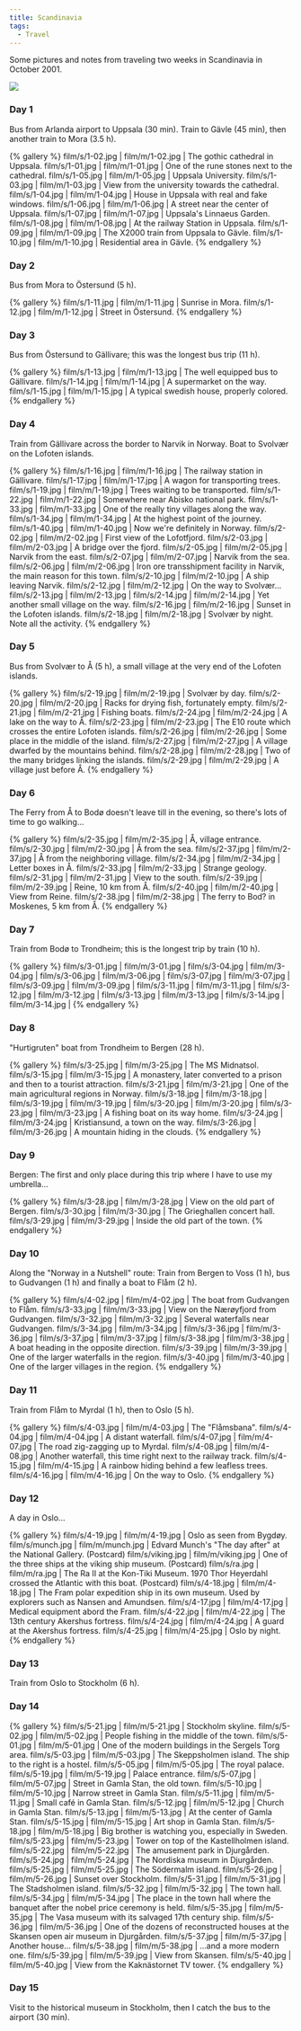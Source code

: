 ```yaml
---
title: Scandinavia
tags:
  - Travel
---
```


Some pictures and notes from traveling two weeks in Scandinavia in October 2001.

![](map.gif)

### Day 1

Bus from Arlanda airport to Uppsala (30 min). Train to Gävle (45 min), then another train to Mora (3.5 h).

{% gallery %}
film/s/1-02.jpg | film/m/1-02.jpg | The gothic cathedral in Uppsala.
film/s/1-01.jpg | film/m/1-01.jpg | One of the rune stones next to the cathedral.
film/s/1-05.jpg | film/m/1-05.jpg | Uppsala University.
film/s/1-03.jpg | film/m/1-03.jpg | View from the university towards the cathedral.
film/s/1-04.jpg | film/m/1-04.jpg | House in Uppsala with real and fake windows.
film/s/1-06.jpg | film/m/1-06.jpg | A street near the center of Uppsala.
film/s/1-07.jpg | film/m/1-07.jpg | Uppsala's Linnaeus Garden.
film/s/1-08.jpg | film/m/1-08.jpg | At the railway Station in Uppsala.
film/s/1-09.jpg | film/m/1-09.jpg | The X2000 train from Uppsala to Gävle.
film/s/1-10.jpg | film/m/1-10.jpg | Residential area in Gävle.
{% endgallery %}         

### Day 2

Bus from Mora to Östersund (5 h).

{% gallery %}
film/s/1-11.jpg | film/m/1-11.jpg | Sunrise in Mora.
film/s/1-12.jpg | film/m/1-12.jpg | Street in Östersund.
{% endgallery %}
           
### Day 3

Bus from Östersund to Gällivare; this was the longest bus trip (11 h).
            
{% gallery %}
film/s/1-13.jpg | film/m/1-13.jpg | The well equipped bus to Gällivare.
film/s/1-14.jpg | film/m/1-14.jpg | A supermarket on the way.
film/s/1-15.jpg | film/m/1-15.jpg | A typical swedish house, properly colored.
{% endgallery %}
              
### Day 4

Train from Gällivare across the border to Narvik in Norway. Boat to Svolvær on the Lofoten islands.
              
{% gallery %}
film/s/1-16.jpg | film/m/1-16.jpg | The railway station in Gällivare.
film/s/1-17.jpg | film/m/1-17.jpg | A wagon for transporting trees.
film/s/1-19.jpg | film/m/1-19.jpg | Trees waiting to be transported.
film/s/1-22.jpg | film/m/1-22.jpg | Somewhere near Abisko national park.
film/s/1-33.jpg | film/m/1-33.jpg | One of the really tiny villages along the way.
film/s/1-34.jpg | film/m/1-34.jpg | At the highest point of the journey.
film/s/1-40.jpg | film/m/1-40.jpg | Now we're definitely in Norway.
film/s/2-02.jpg | film/m/2-02.jpg | First view of the Lofotfjord.
film/s/2-03.jpg | film/m/2-03.jpg | A bridge over the fjord.
film/s/2-05.jpg | film/m/2-05.jpg | Narvik from the east.
film/s/2-07.jpg | film/m/2-07.jpg | Narvik from the sea.
film/s/2-06.jpg | film/m/2-06.jpg | Iron ore transshipment facility in Narvik, the main reason for this town.
film/s/2-10.jpg | film/m/2-10.jpg | A ship leaving Narvik.
film/s/2-12.jpg | film/m/2-12.jpg | On the way to Svolvær...
film/s/2-13.jpg | film/m/2-13.jpg |
film/s/2-14.jpg | film/m/2-14.jpg | Yet another small village on the way.
film/s/2-16.jpg | film/m/2-16.jpg | Sunset in the Lofoten islands.
film/s/2-18.jpg | film/m/2-18.jpg | Svolvær by night. Note all the activity.
{% endgallery %}                            

### Day 5

Bus from Svolvær to Å (5 h), a small village at the very end of the Lofoten islands.
                            
{% gallery %}
film/s/2-19.jpg | film/m/2-19.jpg | Svolvær by day.
film/s/2-20.jpg | film/m/2-20.jpg | Racks for drying fish, fortunately empty.
film/s/2-21.jpg | film/m/2-21.jpg | Fishing boats.
film/s/2-24.jpg | film/m/2-24.jpg | A lake on the way to Å.
film/s/2-23.jpg | film/m/2-23.jpg | The E10 route which crosses the entire Lofoten islands.
film/s/2-26.jpg | film/m/2-26.jpg | Some place in the middle of the island.
film/s/2-27.jpg | film/m/2-27.jpg | A village dwarfed by the mountains behind.
film/s/2-28.jpg | film/m/2-28.jpg | Two of the many bridges linking the islands.
film/s/2-29.jpg | film/m/2-29.jpg | A village just before Å.
{% endgallery %}                                    

### Day 6

The Ferry from Å to Bodø doesn't leave till in the evening, so there's lots of time to go walking...
                                    
{% gallery %}
film/s/2-35.jpg | film/m/2-35.jpg | Å, village entrance.
film/s/2-30.jpg | film/m/2-30.jpg | Å from the sea.
film/s/2-37.jpg | film/m/2-37.jpg | Å from the neighboring village.
film/s/2-34.jpg | film/m/2-34.jpg | Letter boxes in Å.
film/s/2-33.jpg | film/m/2-33.jpg | Strange geology.
film/s/2-31.jpg | film/m/2-31.jpg | View to the south.
film/s/2-39.jpg | film/m/2-39.jpg | Reine, 10 km from Å.
film/s/2-40.jpg | film/m/2-40.jpg | View from Reine.
film/s/2-38.jpg | film/m/2-38.jpg | The ferry to Bod? in Moskenes, 5 km from Å.
{% endgallery %}

### Day 7

Train from Bodø to Trondheim; this is the longest trip by train (10 h).

{% gallery %}
film/s/3-01.jpg | film/m/3-01.jpg |
film/s/3-04.jpg | film/m/3-04.jpg |
film/s/3-06.jpg | film/m/3-06.jpg |
film/s/3-07.jpg | film/m/3-07.jpg |
film/s/3-09.jpg | film/m/3-09.jpg |
film/s/3-11.jpg | film/m/3-11.jpg |
film/s/3-12.jpg | film/m/3-12.jpg |
film/s/3-13.jpg | film/m/3-13.jpg |
film/s/3-14.jpg | film/m/3-14.jpg |
{% endgallery %}

### Day 8

"Hurtigruten" boat from Trondheim to Bergen (28 h).

{% gallery %}
film/s/3-25.jpg | film/m/3-25.jpg | The MS Midnatsol.
film/s/3-15.jpg | film/m/3-15.jpg | A monastery, later converted to a prison and then to a tourist attraction.
film/s/3-21.jpg | film/m/3-21.jpg | One of the main agricultural regions in Norway.
film/s/3-18.jpg | film/m/3-18.jpg |
film/s/3-19.jpg | film/m/3-19.jpg |
film/s/3-20.jpg | film/m/3-20.jpg |
film/s/3-23.jpg | film/m/3-23.jpg | A fishing boat on its way home.
film/s/3-24.jpg | film/m/3-24.jpg | Kristiansund, a town on the way.
film/s/3-26.jpg | film/m/3-26.jpg | A mountain hiding in the clouds.
{% endgallery %}

### Day 9

Bergen: The first and only place during this trip where I have to use my umbrella...
                                                            
{% gallery %}
film/s/3-28.jpg | film/m/3-28.jpg | View on the old part of Bergen.
film/s/3-30.jpg | film/m/3-30.jpg | The Grieghallen concert hall.
film/s/3-29.jpg | film/m/3-29.jpg | Inside the old part of the town.
{% endgallery %}                                                              

### Day 10

Along the "Norway in a Nutshell" route: Train from Bergen to Voss (1 h), bus to Gudvangen (1 h) and finally a boat to Flåm (2 h).

{% gallery %}
film/s/4-02.jpg | film/m/4-02.jpg | The boat from Gudvangen to Flåm.
film/s/3-33.jpg | film/m/3-33.jpg | View on the Nærøyfjord from Gudvangen.
film/s/3-32.jpg | film/m/3-32.jpg | Several waterfalls near Gudvangen.
film/s/3-34.jpg | film/m/3-34.jpg |
film/s/3-36.jpg | film/m/3-36.jpg |
film/s/3-37.jpg | film/m/3-37.jpg |
film/s/3-38.jpg | film/m/3-38.jpg | A boat heading in the opposite direction.
film/s/3-39.jpg | film/m/3-39.jpg | One of the larger waterfalls in the region.
film/s/3-40.jpg | film/m/3-40.jpg | One of the larger villages in the region.
{% endgallery %}

### Day 11

Train from Flåm to Myrdal (1 h), then to Oslo (5 h).

{% gallery %}
film/s/4-03.jpg | film/m/4-03.jpg | The "Flåmsbana".
film/s/4-04.jpg | film/m/4-04.jpg | A distant waterfall.
film/s/4-07.jpg | film/m/4-07.jpg | The road zig-zagging up to Myrdal.
film/s/4-08.jpg | film/m/4-08.jpg | Another waterfall, this time right next to the railway track.
film/s/4-15.jpg | film/m/4-15.jpg | A rainbow hiding behind a few leafless trees.
film/s/4-16.jpg | film/m/4-16.jpg | On the way to Oslo.
{% endgallery %}                                                                            

### Day 12

A day in Oslo...

{% gallery %}
film/s/4-19.jpg   | film/m/4-19.jpg   | Oslo as seen from Bygdøy.
film/s/munch.jpg  | film/m/munch.jpg  | Edvard Munch's "The day after" at the National Gallery. (Postcard)
film/s/viking.jpg | film/m/viking.jpg | One of the three ships at the viking ship museum. (Postcard)
film/s/ra.jpg     | film/m/ra.jpg     | The Ra II at the Kon-Tiki Museum. 1970 Thor Heyerdahl crossed the Atlantic with this boat. (Postcard)
film/s/4-18.jpg   | film/m/4-18.jpg   | The Fram polar expedition ship in its own museum. Used by explorers such as Nansen and Amundsen.
film/s/4-17.jpg   | film/m/4-17.jpg   | Medical equipment abord the Fram.
film/s/4-22.jpg   | film/m/4-22.jpg   | The 13th century Akershus fortress.
film/s/4-24.jpg   | film/m/4-24.jpg   | A guard at the Akershus fortress.
film/s/4-25.jpg   | film/m/4-25.jpg   | Oslo by night.
{% endgallery %}                                                                                   

### Day 13

Train from Oslo to Stockholm (6 h).

### Day 14

{% gallery %}
film/s/5-21.jpg | film/m/5-21.jpg | Stockholm skyline.
film/s/5-02.jpg | film/m/5-02.jpg | People fishing in the middle of the town.
film/s/5-01.jpg | film/m/5-01.jpg | One of the modern buildings in the Sergels Torg area.
film/s/5-03.jpg | film/m/5-03.jpg | The Skeppsholmen island. The ship to the right is a hostel.
film/s/5-05.jpg | film/m/5-05.jpg | The royal palace.
film/s/5-19.jpg | film/m/5-19.jpg | Palace entrance.
film/s/5-07.jpg | film/m/5-07.jpg | Street in Gamla Stan, the old town.
film/s/5-10.jpg | film/m/5-10.jpg | Narrow street in Gamla Stan.
film/s/5-11.jpg | film/m/5-11.jpg | Small café in Gamla Stan.
film/s/5-12.jpg | film/m/5-12.jpg | Church in Gamla Stan.
film/s/5-13.jpg | film/m/5-13.jpg | At the center of Gamla Stan.
film/s/5-15.jpg | film/m/5-15.jpg | Art shop in Gamla Stan.
film/s/5-18.jpg | film/m/5-18.jpg | Big brother is watching you, especially in Sweden.
film/s/5-23.jpg | film/m/5-23.jpg | Tower on top of the Kastellholmen island.
film/s/5-22.jpg | film/m/5-22.jpg | The amusement park in Djurgården.
film/s/5-24.jpg | film/m/5-24.jpg | The Nordiska museum in Djurgården.
film/s/5-25.jpg | film/m/5-25.jpg | The Södermalm island.
film/s/5-26.jpg | film/m/5-26.jpg | Sunset over Stockholm.
film/s/5-31.jpg | film/m/5-31.jpg | The Stadsholmen island.
film/s/5-32.jpg | film/m/5-32.jpg | The town hall.
film/s/5-34.jpg | film/m/5-34.jpg | The place in the town hall where the banquet after the nobel price ceremony is held.
film/s/5-35.jpg | film/m/5-35.jpg | The Vasa museum with its salvaged 17th century ship.
film/s/5-36.jpg | film/m/5-36.jpg | One of the dozens of reconstructed houses at the Skansen open air museum in Djurgården.
film/s/5-37.jpg | film/m/5-37.jpg | Another house...
film/s/5-38.jpg | film/m/5-38.jpg | ...and a more modern one.
film/s/5-39.jpg | film/m/5-39.jpg | View from Skansen.
film/s/5-40.jpg | film/m/5-40.jpg | View from the Kaknästornet TV tower.
{% endgallery %}

### Day 15

Visit to the historical museum in Stockholm, then I catch the bus to the airport (30 min).
